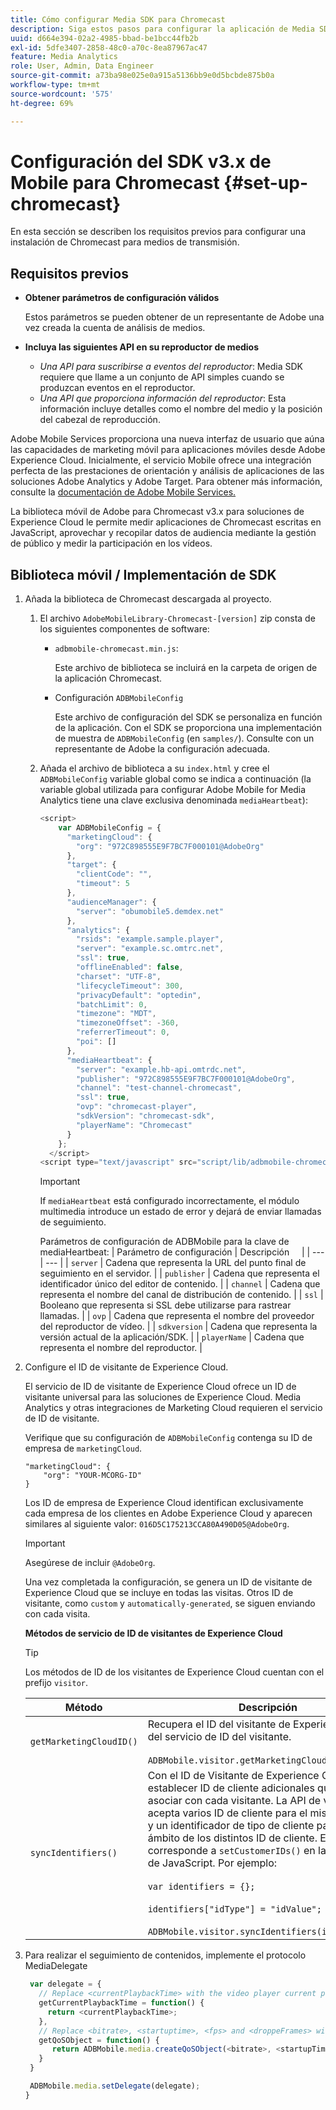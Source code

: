 ```yaml
---
title: Cómo configurar Media SDK para Chromecast
description: Siga estos pasos para configurar la aplicación de Media SDK en Chromecast.
uuid: d664e394-02a2-4985-bbad-be1bcc44fb2b
exl-id: 5dfe3407-2858-48c0-a70c-8ea87967ac47
feature: Media Analytics
role: User, Admin, Data Engineer
source-git-commit: a73ba98e025e0a915a5136bb9e0d5bcbde875b0a
workflow-type: tm+mt
source-wordcount: '575'
ht-degree: 69%

---
```


# Configuración del SDK v3.x de Mobile para Chromecast {#set-up-chromecast}

En esta sección se describen los requisitos previos para configurar una instalación de Chromecast para medios de transmisión.

## Requisitos previos 

* **Obtener parámetros de configuración válidos**

   Estos parámetros se pueden obtener de un representante de Adobe una vez creada la cuenta de análisis de medios.
* **Incluya las siguientes API en su reproductor de medios**

   * *Una API para suscribirse a eventos del reproductor*: Media SDK requiere que llame a un conjunto de API simples cuando se produzcan eventos en el reproductor.
   * *Una API que proporciona información del reproductor*: Esta información incluye detalles como el nombre del medio y la posición del cabezal de reproducción.

Adobe Mobile Services proporciona una nueva interfaz de usuario que aúna las capacidades de marketing móvil para aplicaciones móviles desde Adobe Experience Cloud. Inicialmente, el servicio Mobile ofrece una integración perfecta de las prestaciones de orientación y análisis de aplicaciones de las soluciones Adobe Analytics y Adobe Target. Para obtener más información, consulte la [documentación de Adobe Mobile Services.](https://experienceleague.adobe.com/docs/mobile-services/using/home.html?lang=es)

La biblioteca móvil de Adobe para Chromecast v3.x para soluciones de Experience Cloud le permite medir aplicaciones de Chromecast escritas en JavaScript, aprovechar y recopilar datos de audiencia mediante la gestión de público y medir la participación en los vídeos.

## Biblioteca móvil / Implementación de SDK

1. Añada la biblioteca de Chromecast descargada al proyecto.

   1. El archivo `AdobeMobileLibrary-Chromecast-[version]` zip consta de los siguientes componentes de software:

      * `adbmobile-chromecast.min.js`:

         Este archivo de biblioteca se incluirá en la carpeta de origen de la aplicación Chromecast.

      * Configuración `ADBMobileConfig`

         Este archivo de configuración del SDK se personaliza en función de la aplicación. Con el SDK se proporciona una implementación de muestra de `ADBMobileConfig` (en `samples/`). Consulte con un representante de Adobe la configuración adecuada.
   1. Añada el archivo de biblioteca a su `index.html` y cree el `ADBMobileConfig` variable global como se indica a continuación (la variable global utilizada para configurar Adobe Mobile for Media Analytics tiene una clave exclusiva denominada `mediaHeartbeat`):

      ```js
      <script>
          var ADBMobileConfig = {
            "marketingCloud": {
              "org": "972C898555E9F7BC7F000101@AdobeOrg"
            },
            "target": {
              "clientCode": "",
              "timeout": 5
            },
            "audienceManager": {
              "server": "obumobile5.demdex.net"
            },
            "analytics": {
              "rsids": "example.sample.player",
              "server": "example.sc.omtrc.net",
              "ssl": true,
              "offlineEnabled": false,
              "charset": "UTF-8",
              "lifecycleTimeout": 300,
              "privacyDefault": "optedin",
              "batchLimit": 0,
              "timezone": "MDT",
              "timezoneOffset": -360,
              "referrerTimeout": 0,
              "poi": []
            },
            "mediaHeartbeat": {
              "server": "example.hb-api.omtrdc.net",
              "publisher": "972C898555E9F7BC7F000101@AdobeOrg",
              "channel": "test-channel-chromecast",
              "ssl": true,
              "ovp": "chromecast-player",
              "sdkVersion": "chromecast-sdk",
              "playerName": "Chromecast"
            }
          };
        </script>
      <script type="text/javascript" src="script/lib/adbmobile-chromecast.min.js"></script>
      ```

      >[!IMPORTANT]
      >
      >If `mediaHeartbeat` está configurado incorrectamente, el módulo multimedia introduce un estado de error y dejará de enviar llamadas de seguimiento.

      Parámetros de configuración de ADBMobile para la clave de mediaHeartbeat:
   | Parámetro de configuración | Descripción     |
   | --- | --- |
   | `server` | Cadena que representa la URL del punto final de seguimiento en el servidor. |
   | `publisher` | Cadena que representa el identificador único del editor de contenido. |
   | `channel` | Cadena que representa el nombre del canal de distribución de contenido. |
   | `ssl` | Booleano que representa si SSL debe utilizarse para rastrear llamadas. |
   | `ovp` | Cadena que representa el nombre del proveedor del reproductor de vídeo. |
   | `sdkversion` | Cadena que representa la versión actual de la aplicación/SDK. |
   | `playerName` | Cadena que representa el nombre del reproductor. |


1. Configure el ID de visitante de Experience Cloud.

   El servicio de ID de visitante de Experience Cloud ofrece un ID de visitante universal para las soluciones de Experience Cloud. Media Analytics y otras integraciones de Marketing Cloud requieren el servicio de ID de visitante.

   Verifique que su configuración de `ADBMobileConfig` contenga su ID de empresa de `marketingCloud`.

   ```
   "marketingCloud": {
       "org": "YOUR-MCORG-ID"
   }
   ```

   Los ID de empresa de Experience Cloud identifican exclusivamente cada empresa de los clientes en Adobe Experience Cloud y aparecen similares al siguiente valor: `016D5C175213CCA80A490D05@AdobeOrg`.

   >[!IMPORTANT]
   >
   >Asegúrese de incluir `@AdobeOrg`.

   Una vez completada la configuración, se genera un ID de visitante de Experience Cloud que se incluye en todas las visitas. Otros ID de visitante, como `custom` y `automatically-generated`, se siguen enviando con cada visita.

   **Métodos de servicio de ID de visitantes de Experience Cloud**

   >[!TIP]
   >
   >Los métodos de ID de los visitantes de Experience Cloud cuentan con el prefijo `visitor`.

   | Método | Descripción |
   | --- | --- |
   | `getMarketingCloudID()` | Recupera el ID del visitante de Experience Cloud del servicio de ID del visitante.  <br/><br/>`ADBMobile.visitor.getMarketingCloudID();` |
   | `syncIdentifiers()` | Con el ID de Visitante de Experience Cloud, puede establecer ID de cliente adicionales que se pueden asociar con cada visitante. La API de visitante acepta varios ID de cliente para el mismo visitante y un identificador de tipo de cliente para separar el ámbito de los distintos ID de cliente. Este método corresponde a `setCustomerIDs()` en la biblioteca de JavaScript.  Por ejemplo: <br/><br/>`var identifiers = {};` <br/><br/>`identifiers["idType"] = "idValue";` <br/><br/>`ADBMobile.visitor.syncIdentifiers(identifiers);` |

1. Para realizar el seguimiento de contenidos, implemente el protocolo MediaDelegate

   ```js
    var delegate = {
      // Replace <currentPlaybackTime> with the video player current playback time
      getCurrentPlaybackTime = function() {
        return <currentPlaybackTime>;
      },
      // Replace <bitrate>, <startuptime>, <fps> and <droppeFrames> with the current playback QoS values.
      getQoSObject = function() {
         return ADBMobile.media.createQoSObject(<bitrate>, <startupTime>, <fps>, <droppedFrames>);
      }
    }
   
    ADBMobile.media.setDelegate(delegate);
   }
   ```

<!--   **Postbacks -** For more information about configuring postbacks, see [Configure Postbacks.](https://experienceleague.adobe.com/docs/mobile-services/using/manage-app-settings-ug/configuring-app/signals.html) -->
